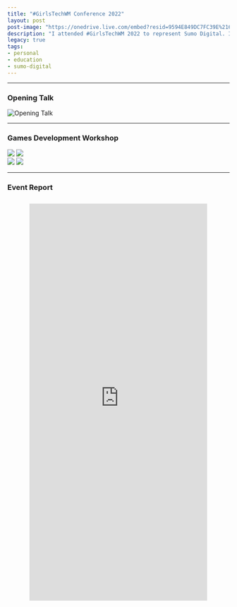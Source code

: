 ```yaml
---
title: "#GirlsTechWM Conference 2022"
layout: post
post-image: "https://onedrive.live.com/embed?resid=9594E849DC7FC39E%2161234&authkey=%21AK1idUav8Uh3KfM&width=1920&height=1634"
description: "I attended #GirlsTechWM 2022 to represent Sumo Digital. I helped run a game dev workshop with 2 colleagues, and did a talk for ~160 secondary school-aged students about how they can use their current school subjects to help them start up a portfolio for the Tech Industry."
legacy: true
tags:
- personal
- education
- sumo-digital
---
```


---

### Opening Talk

![Opening Talk](https://onedrive.live.com/embed?resid=9594E849DC7FC39E%2161228&authkey=%21ANERnuDu0npxD1Y&width=4500&height=3000)

---

### Games Development Workshop

<div class="row">
  <div class="column">
    <img src="https://am3pap005files.storage.live.com/y4mwncs31zsaB7PNFD4xbjytr-93j7CJs4H8tr0qqUteq0qmQq0GvOobLJa95_VkRQvKai154xUIa8hTT9Z7J53uGeY786pkqk4RylKhBhbv-f0t1yyQdliuDZ0iXwxIXzogMPdBnos6N-bdgH6eTWFrOtb9EJTsAe5TIovrC82JBuvjJPZLb8oDgj00hv5ISkl?width=660&height=440&cropmode=none">
    <img src="https://am3pap005files.storage.live.com/y4mfzDwSZ-z6PXQUzuR0BUBuNPbw03ggEgCQzkAT3jwI7u6fjEf5PHJGXm1a9-zkUMSDcWPx-WXc9xKC6xhh-59aOjH_YDWNBOb92hvFWQ5mwYKbxZ8bBemIn4Ou1mBNHL7Pa4IjQ13WN6qn9URt-u9zSmoZtO7fdV8jncdlcOgajM7SX1EFVL0xuDSgNzopL9z?width=660&height=440&cropmode=none">
  </div>
  <div class="column">
    <img src="https://am3pap005files.storage.live.com/y4mFEFDXtHazC2A3aNRQFoW-LBn0ChgfCk6UhpvMKoA-VklJNHQL90eRRfJPu6PwYRgXb_QzNEtNriv3Usa-0cewFYXrdUdjVxcUeqksKbqZjDHC_NVva6tB_yQ0unWKC1hbc9MG2cGSfr1aB5p-Lsgk9eQWQlsBY9ulDxKvfj2VF8kUBiQwTwAm5sctsu95MoD?width=660&height=440&cropmode=none">
    <img src="https://am3pap005files.storage.live.com/y4m_O-VcWprIsTIv33XqNeIy14JBHz3G7fxgMvWqRr_wKUskCaJXrNMA_Jo-ILqs7-LSfZI5U6ZhB-peC1XRyqf8Kyq6AazIngt0lRMerBZxN27F8WqBRwAHTlESUOVP2I2JxeD0aD60FtkyokuiCXie_PjUKDyhay4NBmTspYK9kux1AIpFY29O30U1vsT8Au8?width=660&height=440&cropmode=none">
  </div>
</div>

---

### Event Report

<div style="text-align: center; padding-top: 10px">
    <iframe src="https://onedrive.live.com/embed?resid=9594E849DC7FC39E%2161230&authkey=!ACESgr3jpWLe6Lk&em=2" width="80%" height="900" frameborder="0" scrolling="no"></iframe>
</div>
